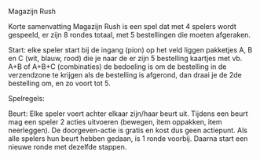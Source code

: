 Magazijn Rush

Korte samenvatting
Magazijn Rush is een spel dat met 4 spelers wordt gespeeld, 
er zijn 8 rondes totaal, met 5 bestellingen die moeten afgeraken.

Start:
elke speler start bij de ingang (pion)
op het veld liggen pakketjes A, B en C (wit, blauw, rood) die je naar de 
er zijn 5 bestelling kaartjes met vb. A+B of A+B+C (combinaties)
de bedoeling is om de bestelling in de verzendzone te krijgen
als de bestelling is afgerond, dan draai je de 2de bestelling om, en zo voort tot 5.

Spelregels:

Beurt: Elke speler voert achter elkaar zijn/haar beurt uit.
Tijdens een beurt mag een speler 2 acties uitvoeren (bewegen, item oppakken, item neerleggen).
De doorgeven-actie is gratis en kost dus geen actiepunt.
Als alle spelers hun beurt hebben gedaan, is 1 ronde voorbij.
Daarna start een nieuwe ronde met dezelfde stappen.
